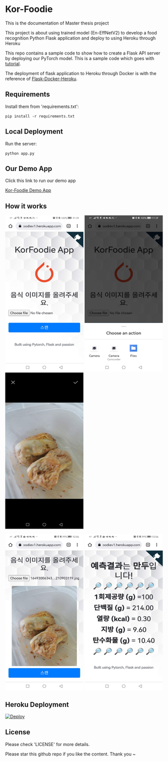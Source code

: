 # Kor-Foodie

This is the documentation of Master thesis project 

This project is about using trained model (En-EffNetV2) to develop a food recognition Python Flask application and deploy to using Heroku through Heroku

This repo contains a sample code to show how to create a Flask API server by deploying our PyTorch model. This is a sample code which goes with [tutorial](https://pytorch.org/tutorials/intermediate/flask_rest_api_tutorial.html).

The deployment of flask application to Heroku through Docker is with the reference of [Flask-Docker-Heroku](https://medium.com/@ashok7067/containerise-your-python-flask-using-docker-and-deploy-it-onto-heroku-a0b48d025e43).

## Requirements

Install them from 'requirements.txt':

    pip install -r requirements.txt

## Local Deployment

Run the server:

    python app.py

## Our Demo App

Click this link to run our demo app

[Kor-Foodie Demo App](https://korfoodiev1.herokuapp.com/)

## How it works
<img src="https://github.com/sinhong96/Kor-Foodie/blob/main/app_screen/S1.jpg" width="250" height="500">      <img src="https://github.com/sinhong96/Kor-Foodie/blob/main/app_screen/S2.jpg" width="250" height="500">      <img src="https://github.com/sinhong96/Kor-Foodie/blob/main/app_screen/S3.jpg" width="250" height="500">

<img src="https://github.com/sinhong96/Kor-Foodie/blob/main/app_screen/S4.jpg" width="250" height="500">      <img src="https://github.com/sinhong96/Kor-Foodie/blob/main/app_screen/S5.jpg" width="250" height="500">

## Heroku Deployment

[![Deploy](https://www.herokucdn.com/deploy/button.svg)](https://korfoodiev1.herokuapp.com/)

## License

Please check 'LICENSE' for more details.

Please star this github repo if you like the content. Thank you ~
